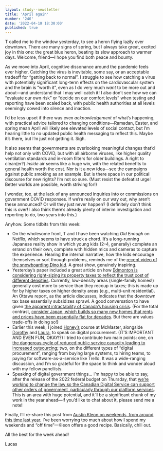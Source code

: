 ```yaml
---
layout: study--newsletter
title: 'April again'
number: '240'
date: '2022-04-10 18:30:00'
published: true
---
```


T called me to the window yesterday, to see a heron flying lazily over downtown. There are many signs of spring, but I always take great, excited joy in this one: the great blue heron, beating its slow approach to warmer days. Welcome, friend—I hope you find both peace and bounty.

As we move into April, cognitive dissonance around the pandemic feels ever higher. Catching the virus is inevitable, some say, or an acceptable tradeoff for “getting back to normal”. I struggle to see how catching a virus with potentially significant long-term effects on the cardiovascular system and the brain is “worth it”, even as I do very much _want_ to be more out and about—and understand that I may well catch it! I also don’t see how we can “evaluate our own risk” or “decide on our comfort levels” when testing and reporting have been scaled back, with public health authorities at all levels seemingly cowed into silence and inaction.

I’d be less upset if there was even _acknowledgement_ of what’s happening, with practical advice tailored to changing conditions—Ramadan, Easter, and spring mean April will likely see elevated levels of social contact, but I’m hearing little to no updated public health messaging to reflect this. Maybe it’s there, but I’m just not getting it. Sigh.

It also seems that governments are overlooking meaningful changes that’d help not only with COVID, but with all airborne viruses, like higher quality ventilation standards and in-room filters for older buildings. A right to clean(er?) _inside_ air seems like a huge win, with the related benefits to general health worth the cost. Nor is it a new idea—see the campaigns against public smoking as an example. But is there space in our political discourse for new rights? I’m not so sure. (Must resist the defeatist urge! Better worlds are possible, worth striving for!)

I wonder, too, at the lack of any announced inquiries into or commissions on government COVID responses. If we’re really on our way out, why aren’t these announced? Or will they just never happen? (I definitely don’t think this is over! I also think there’s already plenty of interim investigation and reporting to do, two years into this.)

Anyhow. Some tidbits from this week:

- On the wholesome front, T and I have been watching _Old Enough_ on Netflix, which seems to have struck a chord. It’s a long-running Japanese reality show in which young kids (2–4, generally) complete an errand on their own, complete with hidden mics and cameras to capture the experience. Hearing the internal narrative, how the kids encourage themselves or sort through problems, reminds me of the [recent video of the snowboarding Dino kid](https://www.tiktok.com/@chasing.sage/video/7060548356803939631). A great show, genuinely inspiring.
- Yesterday’s paper included a great article on how [Edmonton is considering right-sizing its property taxes to reflect the trust cost of different densities](https://www.theglobeandmail.com/canada/article-edmonton-alberta-property-tax/). Currently, low-density areas (single-family homes!) generally cost more to service than they recoup in taxes; this is made up for by higher taxes on higher density areas (e.g., multi-unit residential). An Ottawa report, as the article discusses, indicates that the downtown tax base essentially subsidizes sprawl. A good conversation to have given [the apparent intractability of Canada’s housing crisis](https://mikepmoffatt.medium.com/the-federal-governments-big-hairy-audacious-goal-bhag-to-double-the-number-of-new-homes-built-aaeb94247b5f). (For the total contrast, [consider Japan, which builds so many new homes that rents and prices have been essentially flat for decades](https://www.sightline.org/2021/03/25/yes-other-countries-do-housing-better-case-1-japan/). But there are values trade-offs in doing so!)
- Earlier this week, I joined [Honey’s](https://twitter.com/honeygolightly) course at McMaster, alongside [Dorothy](https://twitter.com/dorothy_eng) and [Laura](https://www.linkedin.com/in/lauranelsonhamilton/), to speak on digital procurement. (IT’S IMPORTANT AND EVEN FUN, OKAY!?) I tried to contribute two main points: one, on [the dangerous cycle of reduced public service capacity leading to increased outsourcing](https://lucascherkewski.com/hit-and-miss/229-playing-team-public/); two, on the different types of “digital procurement”, ranging from buying large systems, to hiring teams, to paying for software-as-a-service like Trello. It was a wide-ranging discussion, and I’m so grateful for the space to think and wonder aloud with my fellow panellists.
- Speaking of digital government things… I’m happy to be able to say, after the release of the 2022 federal budget on Thursday, that [we’re working to change the law so the Canadian Digital Service can support other orders of government, particularly through our platform services](https://budget.gc.ca/2022/report-rapport/chap9-en.html#m173). This is an area with huge potential, and it’ll be a significant chunk of my work in the year ahead—if you’d like to chat about it, please send me a note!

Finally, I’ll re-share this post from [Austin Kleon on weekends, from around this time last year](https://austinkleon.com/2021/04/19/i-am-no-longer-weakened-by-the-weekend/). I’ve been worrying too much about how I spend my weekends and “off time”—Kleon offers a good recipe. Basically, chill out.

All the best for the week ahead!

Lucas